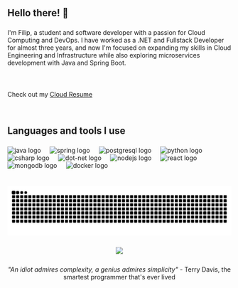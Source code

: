 <h2 align="left">Hello there! 🐘</h2>

###

I'm Filip, a student and software developer with a passion for Cloud Computing and DevOps. I have worked as a .NET and Fullstack Developer for almost three years, and now I'm focused on expanding my skills in Cloud Engineering and Infrastructure while also exploring microservices development with Java and Spring Boot.

###

<br> 
 
Check out my [Cloud Resume](https://cloudresumeacgstorage.z5.web.core.windows.net/)  

<br>

###

<h2 align="left">Languages and tools I use</h4>  

###

<div align="left">
  <img src="https://cdn.jsdelivr.net/gh/devicons/devicon/icons/java/java-original.svg" height="30" alt="java logo"  />
  <img width="12" />
  <img src="https://cdn.jsdelivr.net/gh/devicons/devicon/icons/spring/spring-original.svg" height="30" alt="spring logo"  />
  <img width="12" />
  <img src="https://cdn.jsdelivr.net/gh/devicons/devicon/icons/postgresql/postgresql-original.svg" height="30" alt="postgresql logo"  />
  <img width="12" />
  <img src="https://cdn.jsdelivr.net/gh/devicons/devicon/icons/python/python-original.svg" height="30" alt="python logo"  />
  <img width="12" />
  <img src="https://cdn.jsdelivr.net/gh/devicons/devicon/icons/csharp/csharp-original.svg" height="30" alt="csharp logo"  />
  <img width="12" />
  <img src="https://cdn.simpleicons.org/dotnet/512BD4" height="30" alt="dot-net logo"  />
  <img width="12" />
  <img src="https://cdn.simpleicons.org/nodedotjs/339933" height="30" alt="nodejs logo"  />
  <img width="12" />
  <img src="https://cdn.simpleicons.org/react/61DAFB" height="30" alt="react logo"  />
  <img width="12" />
  <img src="https://cdn.simpleicons.org/mongodb/47A248" height="30" alt="mongodb logo"  />
  <img width="12" />
  <img src="https://cdn.simpleicons.org/docker/2496ED" height="30" alt="docker logo"  />
  <img width="12" />
</div>

###

<br clear="both">

<img src="https://raw.githubusercontent.com/F-Kowal/F-Kowal/output/snake.svg" alt="Snake animation" />

###

<div align="center">
  <img height="200" src="https://img.youtube.com/vi/DmV49ogMDEI/maxresdefault.jpg"  />
</div>

###

<p align="center"><i>"An idiot admires complexity, a genius admires simplicity"</i> - Terry Davis, the smartest programmer that's ever lived</p>

###
